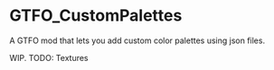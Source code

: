 # GTFO_CustomPalettes

A GTFO mod that lets you add custom color palettes using json files.

WIP. TODO: Textures